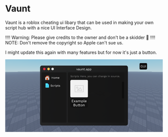 # Vaunt
Vaunt is a roblox cheating ui libary that can be used in making your own script hub with a nice UI Interface Design.

‼️‼️ Warning: Please give credits to the owner and don't be a skidder 💖 ‼️‼️
NOTE: Don't remove the copyright so Apple can't sue us.


I might update this again with many features but for now it's just a button.

![screenshot](image.png)
